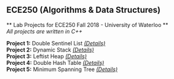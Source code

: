 ## ECE250 (Algorithms & Data Structures)

** Lab Projects for ECE250 Fall 2018 - University of Waterloo **  
*All projects are written in C++*


**Project 1:**
Double Sentinel List [*(Details)*](P1/P1Description.pdf)  
**Project 2:**
Dynamic Stack [*(Details)*](P2/P2Description.pdf)  
**Project 3:**
Leftist Heap [*(Details)*](P3/P3Description.pdf)  
**Project 4:**
Double Hash Table [*(Details)*](P4/P4Description.pdf)  
**Project 5:**
Minimum Spanning Tree [*(Details)*](P5/P5Description.pdf)  
